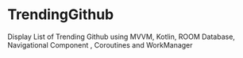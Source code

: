 # TrendingGithub
Display List of Trending Github using MVVM, Kotlin, ROOM Database, Navigational Component , Coroutines and WorkManager
